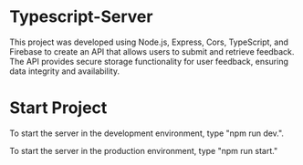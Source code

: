 # Typescript-Server
This project was developed using Node.js, Express, Cors, TypeScript, and Firebase to create an API that allows users to submit and retrieve feedback. 
The API provides secure storage functionality for user feedback, ensuring data integrity and availability.
# Start Project
To start the server in the development environment, type "npm run dev.".

To start the server in the production environment, type "npm run start."
